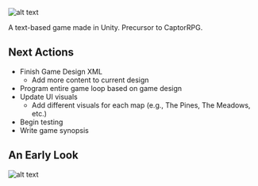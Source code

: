 ![alt text](https://github.com/pippom/CaptorTEXT/blob/master/CaptorTEXT-logo.png)

A text-based game made in Unity. Precursor to CaptorRPG.

## Next Actions
- Finish Game Design XML
  - Add more content to current design
- Program entire game loop based on game design
- Update UI visuals
  - Add different visuals for each map (e.g., The Pines, The Meadows, etc.)
- Begin testing
- Write game synopsis

## An Early Look
![alt text](https://github.com/pippom/CaptorTEXT/blob/master/Screenshot_1.png)
